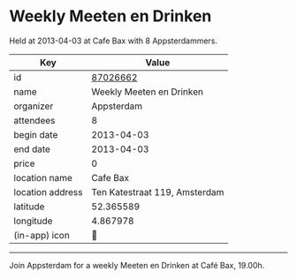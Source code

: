 # Weekly Meeten en Drinken
Held at 2013-04-03 at Cafe Bax with 8 Appsterdammers.
        
|Key|Value
|---|---|
|id|[87026662](https://www.meetup.com/appsterdam/events/87026662/)|
|name|Weekly Meeten en Drinken|
|organizer|Appsterdam|
|attendees|8|
|begin date|2013-04-03|
|end date|2013-04-03|
|price|0|
|location name|Cafe Bax|
|location address|Ten Katestraat 119, Amsterdam|
|latitude|52.365589|
|longitude|4.867978|
|(in-app) icon|🍺|

---

Join Appsterdam for a weekly Meeten en Drinken at Café Bax, 19.00h.


